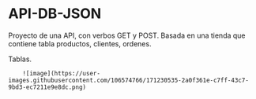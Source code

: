 # API-DB-JSON
Proyecto de una API, con verbos GET y POST. Basada en una tienda que contiene tabla productos, clientes, ordenes.

Tablas.


		![image](https://user-images.githubusercontent.com/106574766/171230535-2a0f361e-c7ff-43c7-9bd3-ec7211e9e8dc.png)




